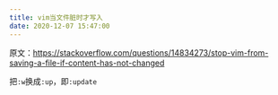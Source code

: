 ```yaml
---
title: vim当文件脏时才写入
date: 2020-12-07 15:47:00
---
```


原文：<https://stackoverflow.com/questions/14834273/stop-vim-from-saving-a-file-if-content-has-not-changed>

把`:w`换成`:up`，即`:update`
